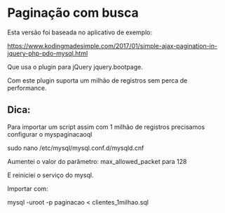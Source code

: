 # Paginação com busca

Esta versão foi baseada no aplicativo de exemplo:

https://www.kodingmadesimple.com/2017/01/simple-ajax-pagination-in-jquery-php-pdo-mysql.html

Que usa o plugin para jQuery jquery.bootpage.

Com este plugin suporta um milhão de registros sem perca de performance.


## Dica:

Para importar um script assim com 1 milhão de registros precisamos configurar o myspaginacaoql

sudo nano /etc/mysql/mysql.conf.d/mysqld.cnf

Aumentei o valor do parâmetro:
max_allowed_packet para 128

E reiniciei o serviço do mysql.

Importar com:

mysql -uroot -p paginacao < clientes_1milhao.sql


